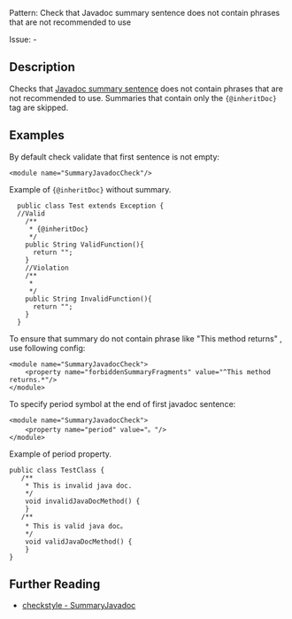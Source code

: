 Pattern: Check that Javadoc summary sentence does not contain phrases that are not recommended to use

Issue: -

## Description

Checks that [Javadoc summary sentence](http://www.oracle.com/technetwork/java/javase/documentation/index-137868.html#firstsentence) does not contain phrases that are not recommended to use. Summaries that contain only the `{@inheritDoc}` tag are skipped. 

## Examples

By default check validate that first sentence is not empty: 
    
    
    <module name="SummaryJavadocCheck"/>
            

Example of `{@inheritDoc}` without summary. 
    
    
              
      public class Test extends Exception {
      //Valid
        /**
         * {@inheritDoc}
         */
        public String ValidFunction(){
          return "";
        }
        //Violation
        /**
         *
         */
        public String InvalidFunction(){
          return "";
        }
      }
            
            

To ensure that summary do not contain phrase like "This method returns" , use following config: 
    
    
    <module name="SummaryJavadocCheck">
        <property name="forbiddenSummaryFragments" value="^This method returns.*"/>
    </module>
            

To specify period symbol at the end of first javadoc sentence: 
    
    
    <module name="SummaryJavadocCheck">
        <property name="period" value="。"/>
    </module>
            

Example of period property. 
    
    
    public class TestClass {
       /**
        * This is invalid java doc.
        */
        void invalidJavaDocMethod() {
        }
       /**
        * This is valid java doc。
        */
        void validJavaDocMethod() {
        }
    }

## Further Reading

* [checkstyle - SummaryJavadoc](http://checkstyle.sourceforge.net/config_javadoc.html#SummaryJavadoc)